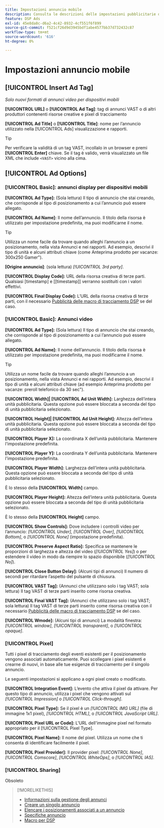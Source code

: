 ```yaml
---
title: Impostazioni annuncio mobile
description: Consulta le descrizioni delle impostazioni pubblicitarie disponibili per gli annunci per dispositivi mobili.
feature: DSP Ads
exl-id: 45e8da8c-d6a2-4c42-8932-4cf551f6f899
source-git-commit: f521cf26d9d3945bdf1abe4577bb37d732432c87
workflow-type: tm+mt
source-wordcount: '616'
ht-degree: 0%

---
```


# Impostazioni annuncio mobile

## [!UICONTROL Insert Ad Tag]

*Solo nuovi formati di annunci video per dispositivi mobili*

**[!UICONTROL URL]** o **[!UICONTROL Ad Tag]**: tag di annunci VAST o di altri produttori contenenti risorse creative e pixel di tracciamento

**[!UICONTROL Ad Title]** o **[!UICONTROL Title]**: nome per l’annuncio utilizzato nella [!UICONTROL Ads] visualizzazione e rapporti.

>[!TIP]
>
> Per verificare la validità di un tag VAST, incollalo in un browser e premi **[!UICONTROL Enter]** chiave. Se il tag è valido, verrà visualizzato un file XML che include `<VAST>` vicino alla cima.

## [!UICONTROL Ad Options]

### [!UICONTROL Basic]: annunci display per dispositivi mobili

**[!UICONTROL Ad Type]:** (Sola lettura) Il tipo di annuncio che stai creando, che corrisponde al tipo di posizionamento a cui l’annuncio può essere allegato.

**[!UICONTROL Ad Name]:** Il nome dell’annuncio. Il titolo della risorsa è utilizzato per impostazione predefinita, ma puoi modificarne il nome.

>[!TIP]
>
> Utilizza un nome facile da trovare quando alleghi l’annuncio a un posizionamento, nella vista Annunci e nei rapporti. Ad esempio, descrivi il tipo di unità e alcuni attributi chiave (come Anteprima prodotto per vacanze: 300x250 Gamer&quot;).

**\[Origine annuncio\]**: (sola lettura) *[!UICONTROL 3rd party]*.

**[!UICONTROL Display Code]:** URL della risorsa creativa di terze parti. Qualsiasi [timestamp] e [[timestamp]] verranno sostituiti con i valori effettivi.

**[!UICONTROL Final Display Code]:** L’URL della risorsa creativa di terze parti, con il necessario [Pubblicità delle macro di tracciamento DSP](/help/dsp/campaign-management/macros.md) se del caso.

### [!UICONTROL Basic]: Annunci video

**[!UICONTROL Ad Type]:** (Sola lettura) Il tipo di annuncio che stai creando, che corrisponde al tipo di posizionamento a cui l’annuncio può essere allegato.

**[!UICONTROL Ad Name]:** Il nome dell’annuncio. Il titolo della risorsa è utilizzato per impostazione predefinita, ma puoi modificarne il nome.

>[!TIP]
>
> Utilizza un nome facile da trovare quando alleghi l’annuncio a un posizionamento, nella vista Annunci e nei rapporti. Ad esempio, descrivi il tipo di unità e alcuni attributi chiave (ad esempio Anteprima prodotto per vacanze: preroll telefonico da 30 sec&quot;).

**[!UICONTROL Width]| [!UICONTROL Ad Unit Width]:** Larghezza dell’intera unità pubblicitaria. Questa opzione può essere bloccata a seconda del tipo di unità pubblicitaria selezionato.

**[!UICONTROL Height]| [!UICONTROL Ad Unit Height]:** Altezza dell’intera unità pubblicitaria. Questa opzione può essere bloccata a seconda del tipo di unità pubblicitaria selezionato.

**[!UICONTROL Player X]:** La coordinata X dell’unità pubblicitaria. Mantenere l&#39;impostazione predefinita.

**[!UICONTROL Player Y]:** La coordinata Y dell’unità pubblicitaria. Mantenere l&#39;impostazione predefinita.

**[!UICONTROL Player Width]:** Larghezza dell’intera unità pubblicitaria. Questa opzione può essere bloccata a seconda del tipo di unità pubblicitaria selezionato.

È lo stesso della **[!UICONTROL Width]** campo.

**[!UICONTROL Player Height]:** Altezza dell’intera unità pubblicitaria. Questa opzione può essere bloccata a seconda del tipo di unità pubblicitaria selezionato.

È lo stesso della **[!UICONTROL Height]** campo.

**[!UICONTROL Show Controls]:** Dove includere i controlli video per l’annuncio: *[!UICONTROL Under]*, *[!UICONTROL Over]*, *[!UICONTROL Bottom]*, o *[!UICONTROL None]* (impostazione predefinita).

**[!UICONTROL Preserve Aspect Ratio]:** Specifica se mantenere le proporzioni di larghezza e altezza del video (*[!UICONTROL Yes]*) o per estendere il video in modo da riempire lo spazio disponibile (*[!UICONTROL No]*).

**[!UICONTROL Close Button Delay]:** (Alcuni tipi di annunci) Il numero di secondi per ritardare l’aspetto del pulsante di chiusura.

**[!UICONTROL VAST Tag]:** (Annunci che utilizzano solo i tag VAST; sola lettura) Il tag VAST di terze parti inserito come risorsa creativa.

**[!UICONTROL Final VAST Tag]:** (Annunci che utilizzano solo i tag VAST; sola lettura) Il tag VAST di terze parti inserito come risorsa creativa con il necessario [Pubblicità delle macro di tracciamento DSP](/help/dsp/campaign-management/macros.md) se del caso.

**[!UICONTROL Wmode]:** (Alcuni tipi di annunci) La modalità finestra: *[!UICONTROL window]*, *[!UICONTROL transparent]*, o *[!UICONTROL opaque]*.

### [!UICONTROL Pixel]

Tutti i pixel di tracciamento degli eventi esistenti per il posizionamento vengono associati automaticamente. Puoi scollegare i pixel esistenti e crearne di nuovi, in base alle tue esigenze di tracciamento per il singolo annuncio.

Le seguenti impostazioni si applicano a ogni pixel creato o modificato.

**[!UICONTROL Integration Event]:** L’evento che attiva il pixel da attivare. Per questo tipo di annuncio, utilizza i pixel che vengono attivati sul *[!UICONTROL Impression]* o *[!UICONTROL Click-through]*.

**[!UICONTROL Pixel Type]:** Se il pixel è un *[!UICONTROL IMG URL]* (file di immagine 1x1 pixel), *[!UICONTROL HTML]*, o *[!UICONTROL JavaScript URL]*.

**[!UICONTROL Pixel URL or Code]:** L&#39;URL dell&#39;immagine pixel nel formato appropriato per il [!UICONTROL Pixel Type].

**[!UICONTROL Pixel Name]:** Il nome del pixel. Utilizza un nome che ti consenta di identificare facilmente il pixel.

**[!UICONTROL Pixel Provider]:** Il provider pixel: *[!UICONTROL None]*, *[!UICONTROL Comscore]*, *[!UICONTROL WhiteOps]*, o *[!UICONTROL IAS]*.

### [!UICONTROL Sharing]

Obsoleto

>[!MORELIKETHIS]
>
>* [Informazioni sulla gestione degli annunci](ad-about.md)
>* [Creare un singolo annuncio](ad-create.md)
>* [Elencare i posizionamenti associati a un annuncio](/help/dsp/campaign-management/ads/ad-list-placements.md)
>* [Specifiche annuncio](ad-specs.md)
>* [Macro per DSP](/help/dsp/campaign-management/macros.md)
